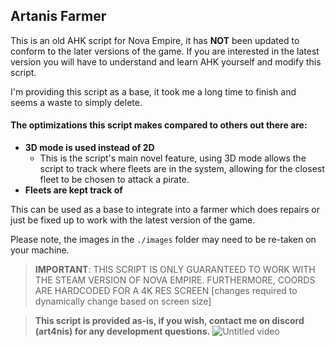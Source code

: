 ## Artanis Farmer

This is an old AHK script for Nova Empire, it has **NOT** been updated to conform to the later versions of the game. If you are interested in the latest version you will have to understand and learn AHK yourself and modify this script.

I'm providing this script as a base, it took me a long time to finish and seems a waste to simply delete.

#### The optimizations this script makes compared to others out there are:
- **3D mode is used instead of 2D**
    - This is the script's main novel feature, using 3D mode allows the script to track where fleets are in the system, allowing for the closest fleet to be chosen to attack a pirate.
- **Fleets are kept track of**


This can be used as a base to integrate into a farmer which does repairs or just be fixed up to work with the latest version of the game.

Please note, the images in the `./images` folder may need to be re-taken on your machine.

> **IMPORTANT**: THIS SCRIPT IS ONLY GUARANTEED TO WORK WITH THE STEAM VERSION OF NOVA EMPIRE. FURTHERMORE, COORDS ARE HARDCODED FOR A 4K RES SCREEN [changes required to dynamically change based on screen size]

> **This script is provided as-is, if you wish, contact me on discord (art4nis) for any development questions.**
![Untitled video](https://github.com/user-attachments/assets/dca946ab-8a67-4907-816f-2aa245e17f31)
